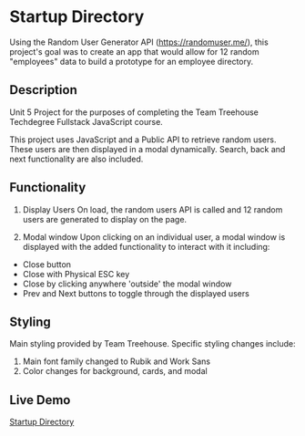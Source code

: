 # Startup Directory
Using the Random User Generator API (https://randomuser.me/), this project's goal was to create an app that would allow for 12 random "employees" data to build a prototype for an employee directory.

## Description
Unit 5 Project for the purposes of completing the Team Treehouse Techdegree Fullstack JavaScript course.

This project uses JavaScript and a Public API to retrieve random users. These users are then displayed in a modal dynamically. Search, back and next functionality are also included.

## Functionality
1. Display Users
On load, the random users API is called and 12 random users are generated to display on the page.

2. Modal window
Upon clicking on an individual user, a modal window is displayed with the added functionality to interact with it including:
- Close button
- Close with Physical ESC key
- Close by clicking anywhere 'outside' the modal window
- Prev and Next buttons to toggle through the displayed users

## Styling
Main styling provided by Team Treehouse.
Specific styling changes include:
1. Main font family changed to Rubik and Work Sans
2. Color changes for background, cards, and modal

## Live Demo
[Startup Directory](https://anthonysetiadi.github.io/public-api-requests/)

